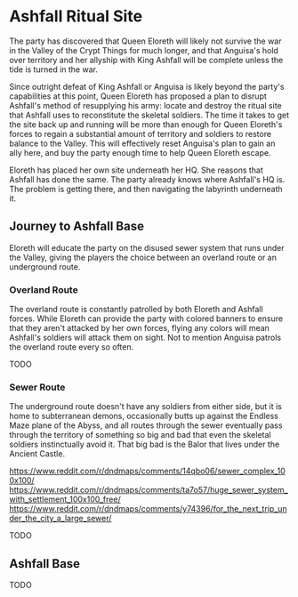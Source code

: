 # Ashfall Ritual Site
The party has discovered that Queen Eloreth will likely not survive the war in the Valley of the Crypt Things for much longer, and that Anguisa's hold over territory and her allyship with King Ashfall will be complete unless the tide is turned in the war.

Since outright defeat of King Ashfall or Anguisa is likely beyond the party's capabilities at this point, Queen Eloreth has proposed a plan to disrupt Ashfall's method of resupplying his army: locate and destroy the ritual site that Ashfall uses to reconstitute the skeletal soldiers. The time it takes to get the site back up and running will be more than enough for Queen Eloreth's forces to regain a substantial amount of territory and soldiers to restore balance to the Valley. This will effectively reset Anguisa's plan to gain an ally here, and buy the party enough time to help Queen Eloreth escape.

Eloreth has placed her own site underneath her HQ. She reasons that Ashfall has done the same. The party already knows where Ashfall's HQ is. The problem is getting there, and then navigating the labyrinth underneath it.

## Journey to Ashfall Base
Eloreth will educate the party on the disused sewer system that runs under the Valley, giving the players the choice between an overland route or an underground route.

### Overland Route
The overland route is constantly patrolled by both Eloreth and Ashfall forces. While Eloreth can provide the party with colored banners to ensure that they aren't attacked by her own forces, flying any colors will mean Ashfall's soldiers will attack them on sight. Not to mention Anguisa patrols the overland route every so often.

TODO

### Sewer Route
The underground route doesn't have any soldiers from either side, but it is home to subterranean demons, occasionally butts up against the Endless Maze plane of the Abyss, and all routes through the sewer eventually pass through the territory of something so big and bad that even the skeletal soldiers instinctually avoid it. That big bad is the Balor that lives under the Ancient Castle.

https://www.reddit.com/r/dndmaps/comments/14qbo06/sewer_complex_100x100/
https://www.reddit.com/r/dndmaps/comments/ta7o57/huge_sewer_system_with_settlement_100x100_free/
https://www.reddit.com/r/dndmaps/comments/y74396/for_the_next_trip_under_the_city_a_large_sewer/

TODO

## Ashfall Base
TODO
